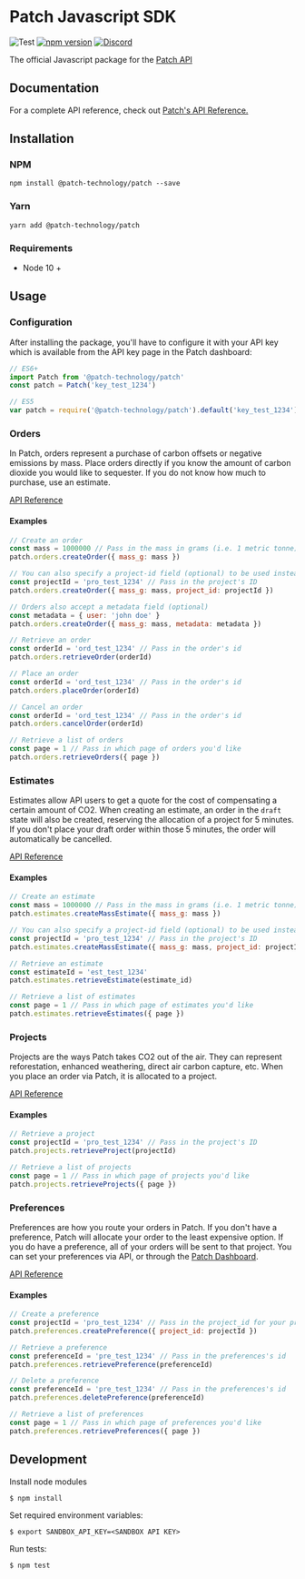 # Patch Javascript SDK

![Test](https://github.com/patch-technology/patch-node/workflows/Test/badge.svg)
[![npm version](https://badge.fury.io/js/%40patch-technology%2Fpatch@2x.svg)](https://www.npmjs.com/package/@patch-technology/patch)
[![Discord](https://img.shields.io/discord/733029448558837792)](https://discord.gg/M23NnGR)

The official Javascript package for the [Patch API](https://www.usepatch.com)

## Documentation

For a complete API reference, check out [Patch's API Reference.](https://docs.usepatch.com/docs/patch/openapi/v1/swagger.yaml)

## Installation

### NPM

```shell
npm install @patch-technology/patch --save
```

### Yarn

```shell
yarn add @patch-technology/patch
```

### Requirements

- Node 10 +

## Usage

### Configuration

After installing the package, you'll have to configure it with your API key which is available from the API key page in the Patch dashboard:

```javascript
// ES6+
import Patch from '@patch-technology/patch'
const patch = Patch('key_test_1234')

// ES5
var patch = require('@patch-technology/patch').default('key_test_1234')
```

### Orders

In Patch, orders represent a purchase of carbon offsets or negative emissions by mass. Place orders directly if you know the amount of carbon dioxide you would like to sequester. If you do not know how much to purchase, use an estimate.

[API Reference](https://docs.usepatch.com/docs/patch/openapi/v1/swagger.yaml/paths/~1v1~1orders/get)

#### Examples

```javascript
// Create an order
const mass = 1000000 // Pass in the mass in grams (i.e. 1 metric tonne)
patch.orders.createOrder({ mass_g: mass })

// You can also specify a project-id field (optional) to be used instead of the preferred one
const projectId = 'pro_test_1234' // Pass in the project's ID
patch.orders.createOrder({ mass_g: mass, project_id: projectId })

// Orders also accept a metadata field (optional)
const metadata = { user: 'john doe' }
patch.orders.createOrder({ mass_g: mass, metadata: metadata })

// Retrieve an order
const orderId = 'ord_test_1234' // Pass in the order's id
patch.orders.retrieveOrder(orderId)

// Place an order
const orderId = 'ord_test_1234' // Pass in the order's id
patch.orders.placeOrder(orderId)

// Cancel an order
const orderId = 'ord_test_1234' // Pass in the order's id
patch.orders.cancelOrder(orderId)

// Retrieve a list of orders
const page = 1 // Pass in which page of orders you'd like
patch.orders.retrieveOrders({ page })
```

### Estimates

Estimates allow API users to get a quote for the cost of compensating a certain amount of CO2. When creating an estimate, an order in the `draft` state will also be created, reserving the allocation of a project for 5 minutes. If you don't place your draft order within those 5 minutes, the order will automatically be cancelled.

[API Reference](https://docs.usepatch.com/docs/patch/openapi/v1/swagger.yaml/paths/~1v1~1estimates/get)

#### Examples

```javascript
// Create an estimate
const mass = 1000000 // Pass in the mass in grams (i.e. 1 metric tonne)
patch.estimates.createMassEstimate({ mass_g: mass })

// You can also specify a project-id field (optional) to be used instead of the preferred one
const projectId = 'pro_test_1234' // Pass in the project's ID
patch.estimates.createMassEstimate({ mass_g: mass, project_id: projectId })

// Retrieve an estimate
const estimateId = 'est_test_1234'
patch.estimates.retrieveEstimate(estimate_id)

// Retrieve a list of estimates
const page = 1 // Pass in which page of estimates you'd like
patch.estimates.retrieveEstimates({ page })
```

### Projects

Projects are the ways Patch takes CO2 out of the air. They can represent reforestation, enhanced weathering, direct air carbon capture, etc. When you place an order via Patch, it is allocated to a project.

[API Reference](https://docs.usepatch.com/docs/patch/openapi/v1/swagger.yaml/paths/~1v1~1projects/get)

#### Examples

```javascript
// Retrieve a project
const projectId = 'pro_test_1234' // Pass in the project's ID
patch.projects.retrieveProject(projectId)

// Retrieve a list of projects
const page = 1 // Pass in which page of projects you'd like
patch.projects.retrieveProjects({ page })
```

### Preferences

Preferences are how you route your orders in Patch. If you don't have a preference, Patch will allocate your order to the least expensive option. If you do have a preference, all of your orders will be sent to that project. You can set your preferences via API, or through the [Patch Dashboard](https://dashboard.usepatch.com/projects).

[API Reference](https://docs.usepatch.com/docs/patch/openapi/v1/swagger.yaml/paths/~1v1~1preferences/post)

#### Examples

```javascript
// Create a preference
const projectId = 'pro_test_1234' // Pass in the project_id for your preference
patch.preferences.createPreference({ project_id: projectId })

// Retrieve a preference
const preferenceId = 'pre_test_1234' // Pass in the preferences's id
patch.preferences.retrievePreference(preferenceId)

// Delete a preference
const preferenceId = 'pre_test_1234' // Pass in the preferences's id
patch.preferences.deletePreference(preferenceId)

// Retrieve a list of preferences
const page = 1 // Pass in which page of preferences you'd like
patch.preferences.retrievePreferences({ page })
```

## Development

Install node modules

```
$ npm install
```

Set required environment variables:

```
$ export SANDBOX_API_KEY=<SANDBOX API KEY>
```

Run tests:

```
$ npm test
```

